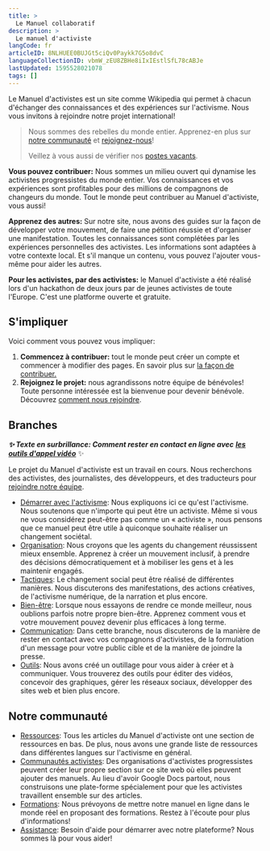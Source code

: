 ```yaml
---
title: >
  Le Manuel collaboratif
description: >
  Le manuel d'activiste
langCode: fr
articleID: 8NLHUEE0BUJGt5ciQv0Paykk7G5o8dvC
languageCollectionID: vbmW_zEU8ZBHe8iIxIEstlSfL78cABJe
lastUpdated: 1595528021078
tags: []
---
```


Le Manuel d'activistes est un site comme Wikipedia qui permet à chacun d'échanger des connaissances et des expériences sur l'activisme. Nous vous invitons à rejoindre notre projet international!

> Nous sommes des rebelles du monde entier. Apprenez-en plus sur [notre communauté](/about) et [rejoignez-nous](/join)!
> 
> Veillez à vous aussi de vérifier nos [postes vacants](/vacancies).

**Vous pouvez contribuer:** Nous sommes un milieu ouvert qui dynamise les activistes progressistes du monde entier. Vos connaissances et vos expériences sont profitables pour des millions de compagnons de changeurs du monde. Tout le monde peut contribuer au Manuel d'activiste, vous aussi!

**Apprenez des autres:** Sur notre site, nous avons des guides sur la façon de développer votre mouvement, de faire une pétition réussie et d'organiser une manifestation. Toutes les connaissances sont complétées par les expériences personnelles des activistes. Les informations sont adaptées à votre contexte local. Et s'il manque un contenu, vous pouvez l'ajouter vous-même pour aider les autres.

  
**Pour les activistes, par des activistes:** le Manuel d'activiste a été réalisé lors d'un hackathon de deux jours par de jeunes activistes de toute l'Europe. C'est une platforme ouverte et gratuite.

<div></div>

## S'impliquer

  
Voici comment vous pouvez vous impliquer:

1.  **Commencez à contribuer:** tout le monde peut créer un compte et commencer à modifier des pages. En savoir plus sur [la façon de contribuer.](/contribute)
2.  **Rejoignez le projet:** nous agrandissons notre équipe de bénévoles!  
    Toute personne intéressée est la bienvenue pour devenir bénévole. Découvrez [comment nous rejoindre](/join).

## Branches

_**✨ Texte en surbrillance: Comment rester en contact en ligne avec**_ [_**les outils d'appel vidéo**_](/tools/video-calling) ✨

Le projet du Manuel d'activiste est un travail en cours. Nous recherchons des activistes, des journalistes, des développeurs, et des traducteurs pour [rejoindre notre équipe](/join).

-   [Démarrer avec l'activisme](/getting-started): Nous expliquons ici ce qu'est l'activisme. Nous soutenons que n'importe qui peut être un activiste. Même si vous ne vous considérez peut-être pas comme un « activiste », nous pensons que ce manuel peut être utile à quiconque souhaite réaliser un changement sociétal.
-   [Organisation](/organising): Nous croyons que les agents du changement réussissent mieux ensemble. Apprenez à créer un mouvement inclusif, à prendre des décisions démocratiquement et à mobiliser les gens et à les maintenir engagés.
-   [Tactiques](/tactics): Le changement social peut être réalisé de différentes manières. Nous discuterons des manifestations, des actions créatives, de l'activisme numérique, de la narration et plus encore.
-   [Bien-être](/wellbeing): Lorsque nous essayons de rendre ce monde meilleur, nous oublions parfois notre propre bien-être. Apprenez comment vous et votre mouvement pouvez devenir plus efficaces à long terme.
-   [Communication](/communication): Dans cette branche, nous discuterons de la manière de rester en contact avec vos compagnons d'activistes, de la formulation d'un message pour votre public cible et de la manière de joindre la presse.
-   [Outils](/tools): Nous avons créé un outillage pour vous aider à créer et à communiquer. Vous trouverez des outils pour éditer des vidéos, concevoir des graphiques, gérer les réseaux sociaux, développer des sites web et bien plus encore.

## Notre communauté

-   [Ressources](/resources): Tous les articles du Manuel d'activiste ont une section de ressources en bas. De plus, nous avons une grande liste de ressources dans différentes langues sur l'activisme en général.
-   [Communautés activistes](/communities): Des organisations d'activistes progressistes peuvent créer leur propre section sur ce site web où elles peuvent ajouter des manuels. Au lieu d'avoir Google Docs partout, nous construisons une plate-forme spécialement pour que les activistes travaillent ensemble sur des articles.
-   [Formations](/trainings): Nous prévoyons de mettre notre manuel en ligne dans le monde réel en proposant des formations. Restez à l'écoute pour plus d'informations!
-   [Assistance](/support): Besoin d'aide pour démarrer avec notre plateforme? Nous sommes là pour vous aider!